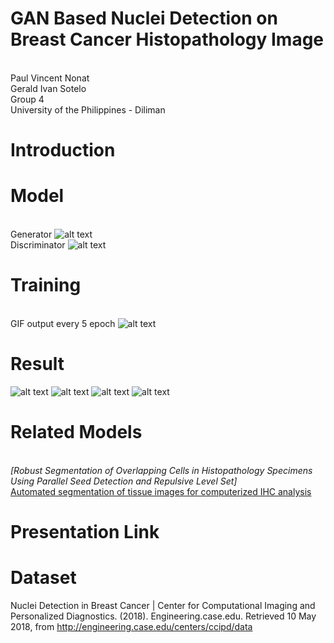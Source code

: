 # GAN Based Nuclei Detection on Breast Cancer Histopathology Image

<br>Paul Vincent Nonat
<br>Gerald Ivan Sotelo
<br>Group 4
<br>University of the Philippines - Diliman
# Introduction
# Model
<br>Generator
![alt text](https://github.com/paul028/EE298_CoE197-Project2/blob/master/Generator.png)
<br>Discriminator
![alt text](https://github.com/paul028/EE298_CoE197-Project2/blob/master/discriminator.png)

# Training 
<br> GIF output every 5 epoch
![alt text](https://github.com/paul028/EE298_CoE197-Project2/blob/master/training.png)
# Result 
![alt text](https://github.com/paul028/EE298_CoE197-Project2/blob/master/training_result1.PNG)
![alt text](https://github.com/paul028/EE298_CoE197-Project2/blob/master/training_result2.PNG)
![alt text](https://github.com/paul028/EE298_CoE197-Project2/blob/master/c1.PNG)
![alt text](https://github.com/paul028/EE298_CoE197-Project2/blob/master/c2.PNG)
# Related Models
<br>*[Robust Segmentation of Overlapping Cells in Histopathology Specimens Using Parallel Seed Detection and Repulsive Level Set]
<br>*[Automated segmentation of tissue images for computerized IHC analysis](https://drive.google.com/file/d/107IK1he9MO1sVgHGx3g8FfRTuZDHkTh6/view?usp=sharing)

# Presentation Link

# Dataset
Nuclei Detection in Breast Cancer | Center for Computational Imaging and Personalized Diagnostics. (2018). Engineering.case.edu. Retrieved 10 May 2018, from http://engineering.case.edu/centers/ccipd/data
